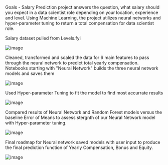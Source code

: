 Goals - Salary Prediction project answers the question, what salary should you expect in a data scientist role depending on your location, experience and level. Using Machine Learning, the project utilizes neural networks and hyper-parameter tuning to return a total compensation for data scientist role. 

Salary dataset pulled from Levels.fyi

![image](https://user-images.githubusercontent.com/85321602/158855552-a44a5026-9e75-4085-8146-4435b8cc31dd.png)

Cleaned, transformed and scaled the data for 6 main features to pass through the neural network to predict total yearly compensation.</br>
Notebooks starting with "Neural Network" builds the three neural network models and saves them</br>

![image](https://user-images.githubusercontent.com/85321602/158855929-43e537f9-3ab4-421e-b025-1e9a096d97f8.png)

Used Hyper-parameter Tuning to fit the model to find most accurrate results</br>


![image](https://user-images.githubusercontent.com/85321602/158856129-f7797037-2fec-4d8e-8574-4be2ebab1b6d.png)


Compared results of Neural Network and Random Forest models versus the baseline Error of Means to assess stergnth of our Neural Network model with Hyper-parameter tuning.</br>

![image](https://user-images.githubusercontent.com/85321602/158856753-741be949-8da7-4c12-a683-e71c55c18624.png)

Final roadmap for Neural network saved models with user input to produce the final prediction function of Yearly Compensation, Bonus and Equity.</br>

![image](https://user-images.githubusercontent.com/85321602/158856961-5c24126b-f587-4fbb-8d11-1f14c0130535.png)
